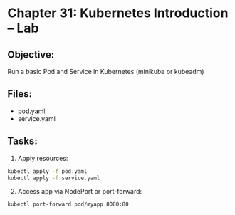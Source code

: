 # Chapter 31: Kubernetes Introduction – Lab

## Objective:
Run a basic Pod and Service in Kubernetes (minikube or kubeadm)

## Files:
- pod.yaml
- service.yaml

## Tasks:
1. Apply resources:
```bash
kubectl apply -f pod.yaml
kubectl apply -f service.yaml
```

2. Access app via NodePort or port-forward:
```bash
kubectl port-forward pod/myapp 8080:80
```
